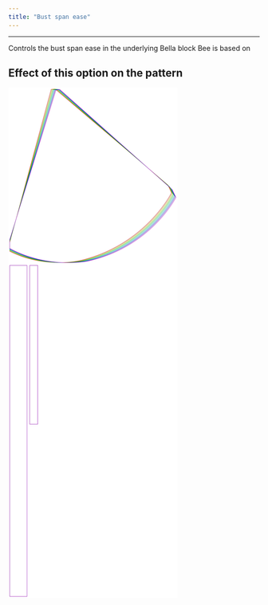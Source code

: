 ```yaml
---
title: "Bust span ease"
---
```


---

Controls the bust span ease in the underlying Bella block Bee is based on

## Effect of this option on the pattern

![This image shows the effect of this option by superimposing several variants that have a different value for this option](bee_bustspanease_sample.svg "Effect of this option on the pattern")
